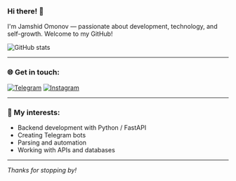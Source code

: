 ### Hi there! 👋

I'm Jamshid Omonov — passionate about development, technology, and self-growth. Welcome to my GitHub!

![GitHub stats](https://github-readme-stats.vercel.app/api?username=jamaomonov&show_icons=true&theme=radical)

---

### 🌐 Get in touch:

[![Telegram](https://img.shields.io/badge/Telegram-2CA5E0?style=for-the-badge&logo=telegram&logoColor=white)](https://t.me/jama_omonov)
[![Instagram](https://img.shields.io/badge/Instagram-E4405F?style=for-the-badge&logo=instagram&logoColor=white)](https://www.instagram.com/jama.omonov?igsh=MWJ1Y290azd3aGh5bg%3D%3D&utm_source=qr)

---

### 🚀 My interests:
- Backend development with Python / FastAPI
- Creating Telegram bots
- Parsing and automation
- Working with APIs and databases

---

_Thanks for stopping by!_


